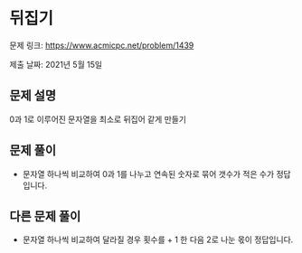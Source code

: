 # 뒤집기
문제 링크: https://www.acmicpc.net/problem/1439

제출 날짜: 2021년 5월 15일

## 문제 설명
0과 1로 이루어진 문자열을 최소로 뒤집어 같게 만들기

## 문제 풀이
+ 문자열 하나씩 비교하여 0과 1를 나누고 연속된 숫자로 묶어 갯수가 적은 수가 정답입니다.

## 다른 문제 풀이
+ 문자열 하나씩 비교하여 달라질 경우 횟수를 + 1 한 다음 2로 나눈 몫이 정답입니다.
